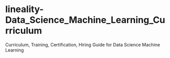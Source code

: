 # lineality-Data_Science_Machine_Learning_Curriculum
Curriculum, Training, Certification, Hiring Guide for Data Science Machine Learning
